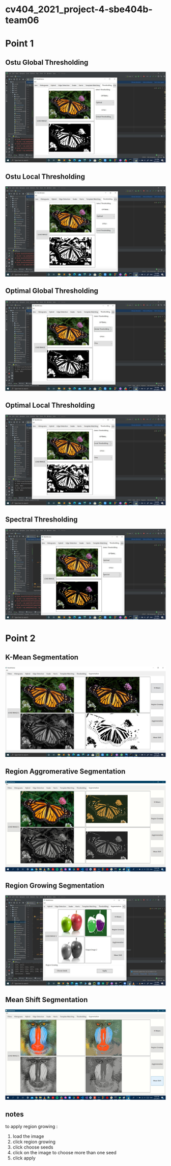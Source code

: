 # cv404_2021_project-4-sbe404b-team06

# Point 1 

## Ostu Global Thresholding
![](./Results/OstuGlobal.jpeg)

## Ostu Local Thresholding
![](./Results/ostuLocal.jpeg)

## Optimal Global Thresholding
![](./Results/optimalGlobal.jpeg)

## Optimal Local Thresholding
![](./Results/optimalLocal.jpeg)

## Spectral Thresholding
![](./Results/Spectral.jpeg)

# Point 2

## K-Mean Segmentation
![](./Results/Kmeans2.jpeg)

## Region Aggromerative Segmentation
![](./Results/Aggro.jpeg )

## Region Growing Segmentation
![](./Results/Region.jpeg )

## Mean Shift Segmentation
![](./Results/meanShift.jpeg )

## notes
to apply region growing :
1. load the image
2. click region growing
3. click choose seeds
4. click on the image to choose more than one seed
5. click apply
